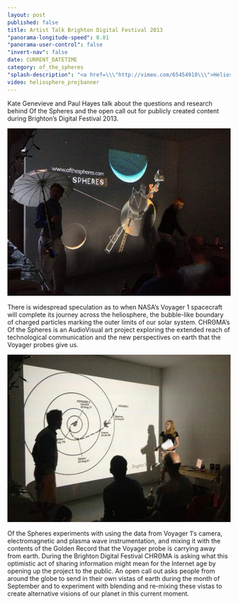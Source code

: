 ```yaml
---
layout: post
published: false
title: Artist Talk Brighton Digital Festival 2013
"panorama-longitude-speed": 0.01
"panorama-user-control": false
"invert-nav": false
date: CURRENT_DATETIME
category: of_the_spheres
"splash-description": "<a href=\\\"http://vimeo.com/65454918\\\">Heliosphere trailer</a> from <a href=\\\"http://vimeo.com/chromaspace\\\">C H R Θ M A</a> on Vimeo."
video: heliosphere_projbanner
---
```


Kate Genevieve and Paul Hayes talk about the questions and research behind Of the Spheres and the open call out for publicly created content during Brighton’s Digital Festival 2013.

![Event1.jpg](/_posts/blog/Event1.jpg)

There is widespread speculation as to when NASA’s Voyager 1 spacecraft will complete its journey across the heliosphere, the bubble-like boundary of charged particles marking the outer limits of our solar system.  CHRΘMA’s Of the Spheres is an AudioVisual art project exploring the extended reach of technological communication and the new perspectives on earth that the Voyager probes give us.  

![Event2.jpg](/_posts/blog/Event2.jpg)

Of the Spheres experiments with using the data from Voyager 1′s camera, electromagnetic and plasma wave instrumentation, and mixing it with the contents of the Golden Record that the Voyager probe is carrying away from earth.  During the Brighton Digital Festival CHRΘMA is asking what this optimistic act of sharing information might mean for the Internet age by opening up the project to the public. An open call out asks people from around the globe to send in their own vistas of earth during the month of September and to experiment with blending and re-mixing these vistas to create alternative visions of our planet in this current moment.